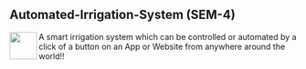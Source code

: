 ## Automated-Irrigation-System (SEM-4)
<img src="https://user-images.githubusercontent.com/109813112/234571425-1e505d78-b503-4cd2-9134-9eb14e4191fd.png)" align="left" height="48" width="48" >
A smart irrigation system which can be controlled or automated by a click of a button on an App or Website from anywhere around the world!! 
